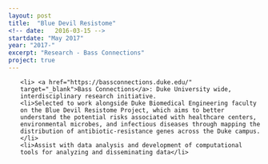 ```yaml
---
layout: post
title:  "Blue Devil Resistome"
<!-- date:   2016-03-15 -->
startdate: "May 2017"
year: "2017-"
excerpt: "Research - Bass Connections"
project: true
---
```

<ul>

	<li> <a href="https://bassconnections.duke.edu/" target="_blank">Bass Connections</a>: Duke University wide, interdisciplinary research initiative. 
	<li>Selected to work alongside Duke Biomedical Engineering faculty on the Blue Devil Resistome Project, which aims to better understand the potential risks associated with healthcare centers, environmental microbes, and infectious diseases through mapping the distribution of antibiotic-resistance genes across the Duke campus.</li>
	<li>Assist with data analysis and development of computational tools for analyzing and disseminating data</li>
